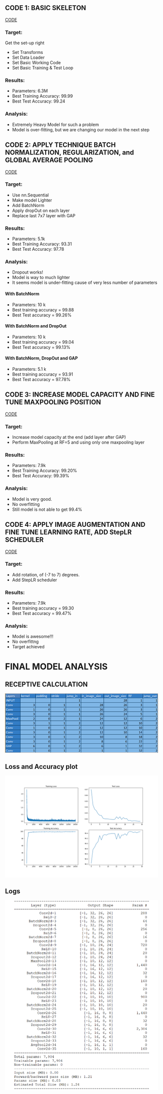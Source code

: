 ## CODE 1: BASIC SKELETON
[CODE](https://github.com/RaviVaishnav20/TSAI-EVA5/blob/master/Session%205%20-%20Coding%20Drill%20Down/notebooks/S5_notebook1.ipynb)

### Target:

Get the set-up right
*   Set Transforms
*   Set Data Loader
*   Set Basic Working Code
*   Set Basic Training  & Test Loop

### Results:

*   Parameters: 6.3M
*   Best Training Accuracy: 99.99
*   Best Test Accuracy: 99.24

### Analysis:

*   Extremely Heavy Model for such a problem
*   Model is over-fitting, but we are changing our model in the next step


## CODE 2: APPLY TECHNIQUE BATCH NORMALIZATION, REGULARIZATION, and GLOBAL AVERAGE POOLING
[CODE](https://github.com/RaviVaishnav20/TSAI-EVA5/blob/master/Session%205%20-%20Coding%20Drill%20Down/notebooks/S5_notebook2.ipynb)

### Target:

*   Use nn.Sequential
*   Make model Lighter
*   Add BatchNorm
*   Apply dropOut on each layer
*   Replace last 7x7 layer with GAP

### Results:

*   Parameters: 5.1k
*   Best Training Accuracy: 93.31
*   Best Test Accuracy: 97.78

### Analysis:
*   Dropout works!
*   Model is way to much lighter
*   It seems model is under-fitting cause of very less number of parameters

  #### With BatchNorm
  - Parameters: 10 k
  - Best training accuracy = 99.88
  - Best Test accuracy = 99.26%

  #### With BatchNorm and DropOut
  - Parameters: 10 k
  - Best training accuracy = 99.04
  - Best Test accuracy = 99.13%

  #### With BatchNorm, DropOut and GAP
  - Parameters: 5.1 k
  - Best training accuracy = 93.91
  - Best Test accuracy = 97.78%
  

## CODE 3: INCREASE MODEL CAPACITY AND FINE TUNE MAXPOOLING POSITION
[CODE](https://github.com/RaviVaishnav20/TSAI-EVA5/blob/master/Session%205%20-%20Coding%20Drill%20Down/notebooks/S5_notebook3.ipynb)

### Target:

*   Increase model capacity at the end (add layer after GAP)
*   Perform MaxPooling at RF=5 and using only one maxpooling layer

### Results:

*   Parameters: 7.9k
*   Best Training Accuracy: 99.20%
*   Best Test Accuracy: 99.39%

### Analysis:

*   Model is very good.
*   No overfitting
*   Still model is not able to get 99.4%


## CODE 4: APPLY IMAGE AUGMENTATION AND FINE TUNE LEARNING RATE, ADD StepLR SCHEDULER
[CODE](https://github.com/RaviVaishnav20/TSAI-EVA5/blob/master/Session%205%20-%20Coding%20Drill%20Down/notebooks/S5_notebook4.ipynb)

### Target:

*   Add rotation, of (-7 to 7) degrees.
*   Add StepLR scheduler

### Results:

*   Parameters: 7.9k
*   Best training accuracy = 99.30
*   Best Test accuracy = 99.47%

### Analysis:

*   Model is awesome!!!
*   No overfittng
*   Target achieved


# FINAL MODEL ANALYSIS

## RECEPTIVE CALCULATION
![](https://github.com/RaviVaishnav20/TSAI-EVA5/blob/master/Session%205%20-%20Coding%20Drill%20Down/images/RF_calculation.png)

## Loss and Accuracy plot
![](https://github.com/RaviVaishnav20/TSAI-EVA5/blob/master/Session%205%20-%20Coding%20Drill%20Down/images/Loss_and_accuracy_plot.png)

## Logs
![](https://github.com/RaviVaishnav20/TSAI-EVA5/blob/master/Session%205%20-%20Coding%20Drill%20Down/images/logs.png)
